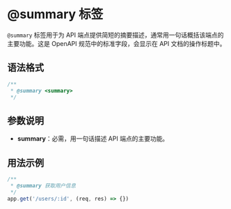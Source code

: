 # @summary 标签

`@summary` 标签用于为 API 端点提供简短的摘要描述，通常用一句话概括该端点的主要功能。这是 OpenAPI 规范中的标准字段，会显示在 API 文档的操作标题中。

## 语法格式

```typescript
/**
 * @summary <summary>
 */
```

## 参数说明

- **summary**：必需，用一句话描述 API 端点的主要功能。

## 用法示例

```typescript
/**
 * @summary 获取用户信息
 */
app.get('/users/:id', (req, res) => {})
```
